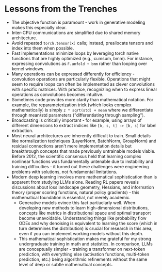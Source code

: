 # Lessons from the Trenches 

- The objective function is paramount - work in generative modeling makes this especially clear.
- Inter-CPU communications are simplified due to shared memory architecture.
- Avoid repeated `torch.tensor(x)` calls; instead, preallocate tensors and index into them when possible.
- Fast implementations minimize loops by leveraging torch native functions that are highly optimized (e.g., cumsum, bmm). For instance, expressing convolutions as `F.unfold + bmm` rather than looping over kernel windows.
- Many operations can be expressed differently for efficiency - convolution operations are particularly flexible. Operations that might seem to require loops can often be implemented as clever convolutions with specific matrices. With practice, recognizing when to express linear operations as convolutions becomes intuitive.
- Sometimes code provides more clarity than mathematical notation. For example, the reparameterization trick (which looks complex mathematically) is simply `z * sqrt(std) + mean` where we differentiate through mean/std parameters ("differentiating through sampling").
- Broadcasting is critically important - for example, using arrays of different dimensions to extract indices like `[b, s, t] -> [b, s]` for label extraction.
- Most neural architectures are inherently difficult to train. Small details like normalization techniques (LayerNorm, BatchNorm, GroupNorm) and residual connections aren't mere implementation details but breakthrough concepts that made previously untrainable models viable. Before 2012, the scientific consensus held that learning complex nonlinear functions was fundamentally untenable due to instability and training difficulties - it turned out these challenges were engineering problems with solutions, not fundamental limitations.
- Modern deep learning involves more mathematical sophistication than is apparent from studying LLMs alone. Reading RL papers reveals discussions about loss landscape geometry, Hessians, and information theory (proper scoring functions, natural policy gradients) - this mathematical foundation is essential, not merely academic.
    - Generative models evince this fact partiuclarly well. When developing new methods to learn high-dimensional distributions, concepts like metrics in distributional space and optimal transport become unavoidable. Understanding things like probability flow ODEs
    and why denoising is equivalent to learning the score (which in turn determines the distribution) is crucial for research in this area, even if you can implement working models without this depth.
    - This mathematical sophistication makes me grateful for my strong undergraduate training in math and statistics. In comparison, LLMs are conceptually simpler - training a transformer on next-token prediction, with everything else (activation functions, multi-token prediction, etc.) being algorithmic refinements without the same level of deep or subtle mathematical concepts.
